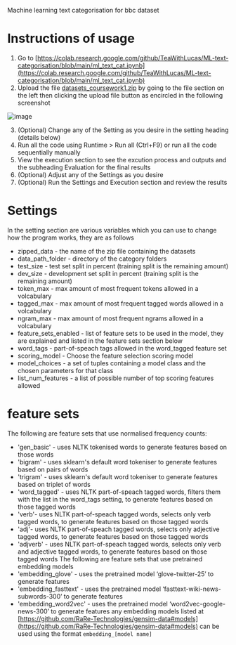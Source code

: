 Machine learning text categorisation for bbc dataset
# Instructions of usage
1. Go to [https://colab.research.google.com/github/TeaWithLucas/ML-text-categorisation/blob/main/ml_text_cat.ipynb](https://colab.research.google.com/github/TeaWithLucas/ML-text-categorisation/blob/main/ml_text_cat.ipynb)
2. Upload the file [datasets_coursework1.zip](https://github.com/TeaWithLucas/ML-text-categorisation/blob/main/datasets_coursework1.zip) by going to the file section on the left then clicking the upload file button as encircled in the following screenshot

![image](https://user-images.githubusercontent.com/18538046/115248940-0df33480-a120-11eb-9b40-07bd76789f88.png)

3. (Optional) Change any of the Setting as you desire in the setting heading (details below)
4. Run all the code using Runtime > Run all (Ctrl+F9) or run all the code sequentially manually
5. View the execution section to see the excution process and outputs and the subheading Evaluation for the final results
6. (Optional) Adjust any of the Settings as you desire
7. (Optional) Run the Settings and Execution section and review the results

# Settings
In the setting section are various variables which you can use to change how the program works, they are as follows
* zipped_data - the name of the zip file containing the datasets
* data_path_folder - directory of the category folders
* test_size - test set split in percent (training split is the remaining amount)
* dev_size - development set split in percent (training split is the remaining amount)
* token_max - max amount of most frequent tokens allowed in a volcabulary
* tagged_max - max amount of most frequent tagged words allowed in a volcabulary
* ngram_max - max amount of most frequent ngrams allowed in a volcabulary
* feature_sets_enabled - list of feature sets to be used in the model, they are explained and listed in the feature sets section below
* word_tags - part-of-speach tags allowed in the word_tagged feature set
* scoring_model - Choose the feature selection scoring model 
* model_choices - a set of tuples containing a model class and the chosen parameters for that class
* list_num_features - a list of possible number of top scoring features allowed

# feature sets
The following are feature sets that use normalised frequency counts:
* 'gen_basic' - uses NLTK tokenised words to generate features based on those words
* 'bigram' - uses sklearn's default word tokeniser to generate features based on pairs of words
* 'trigram' - uses sklearn's default word tokeniser to generate features based on triplet of words
* 'word_tagged' - uses NLTK part-of-speach tagged words, filters them with the list in the word_tags setting, to generate features based on those tagged words
* 'verb'- uses NLTK part-of-speach tagged words, selects only verb tagged words, to generate features based on those tagged words
* 'adj'- uses NLTK part-of-speach tagged words, selects only adjective tagged words, to generate features based on those tagged words
* 'adjverb' - uses NLTK part-of-speach tagged words, selects only verb and adjective tagged words, to generate features based on those tagged words
The following are feature sets that use pretrained embedding models
* 'embedding_glove' - uses the pretrained model ‘glove-twitter-25’ to generate features
* 'embedding_fasttext' - uses the pretrained model ‘fasttext-wiki-news-subwords-300’ to generate features
* 'embedding_word2vec' - uses the pretrained model ‘word2vec-google-news-300’ to generate features
any embedding models listed at [https://github.com/RaRe-Technologies/gensim-data#models](https://github.com/RaRe-Technologies/gensim-data#models) can be used using the format `embedding_[model name]`
